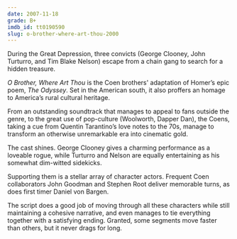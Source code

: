 ```yaml
---
date: 2007-11-18
grade: B+
imdb_id: tt0190590
slug: o-brother-where-art-thou-2000
---
```


During the Great Depression, three convicts (George Clooney, John Turturro, and Tim Blake Nelson) escape from a chain gang to search for a hidden treasure.

_O Brother, Where Art Thou_ is the Coen brothers' adaptation of Homer’s epic poem, _The Odyssey_. Set in the American south, it also proffers an homage to America’s rural cultural heritage.

From an outstanding soundtrack that manages to appeal to fans outside the genre, to the great use of pop-culture (Woolworth, Dapper Dan), the Coens, taking a cue from Quentin Tarantino’s love notes to the 70s, manage to transform an otherwise unremarkable era into cinematic gold.

The cast shines. George Clooney gives a charming performance as a loveable rogue, while Turturro and Nelson are equally entertaining as his somewhat dim-witted sidekicks.

Supporting them is a stellar array of character actors. Frequent Coen collaborators John Goodman and Stephen Root deliver memorable turns, as does first timer Daniel von Bargen.

The script does a good job of moving through all these characters while still maintaining a cohesive narrative, and even manages to tie everything together with a satisfying ending. Granted, some segments move faster than others, but it never drags for long.
